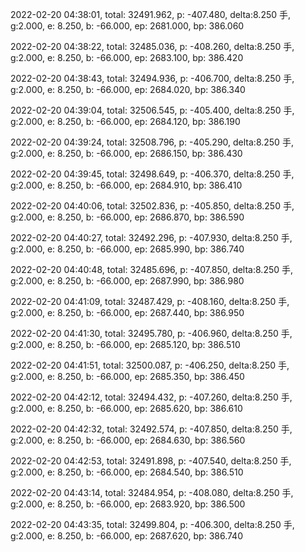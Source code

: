 2022-02-20 04:38:01, total: 32491.962, p: -407.480, delta:8.250 手, g:2.000, e: 8.250, b: -66.000, ep: 2681.000, bp: 386.060

2022-02-20 04:38:22, total: 32485.036, p: -408.260, delta:8.250 手, g:2.000, e: 8.250, b: -66.000, ep: 2683.100, bp: 386.420

2022-02-20 04:38:43, total: 32494.936, p: -406.700, delta:8.250 手, g:2.000, e: 8.250, b: -66.000, ep: 2684.020, bp: 386.340

2022-02-20 04:39:04, total: 32506.545, p: -405.400, delta:8.250 手, g:2.000, e: 8.250, b: -66.000, ep: 2684.120, bp: 386.190

2022-02-20 04:39:24, total: 32508.796, p: -405.290, delta:8.250 手, g:2.000, e: 8.250, b: -66.000, ep: 2686.150, bp: 386.430

2022-02-20 04:39:45, total: 32498.649, p: -406.370, delta:8.250 手, g:2.000, e: 8.250, b: -66.000, ep: 2684.910, bp: 386.410

2022-02-20 04:40:06, total: 32502.836, p: -405.850, delta:8.250 手, g:2.000, e: 8.250, b: -66.000, ep: 2686.870, bp: 386.590

2022-02-20 04:40:27, total: 32492.296, p: -407.930, delta:8.250 手, g:2.000, e: 8.250, b: -66.000, ep: 2685.990, bp: 386.740

2022-02-20 04:40:48, total: 32485.696, p: -407.850, delta:8.250 手, g:2.000, e: 8.250, b: -66.000, ep: 2687.990, bp: 386.980

2022-02-20 04:41:09, total: 32487.429, p: -408.160, delta:8.250 手, g:2.000, e: 8.250, b: -66.000, ep: 2687.440, bp: 386.950

2022-02-20 04:41:30, total: 32495.780, p: -406.960, delta:8.250 手, g:2.000, e: 8.250, b: -66.000, ep: 2685.120, bp: 386.510

2022-02-20 04:41:51, total: 32500.087, p: -406.250, delta:8.250 手, g:2.000, e: 8.250, b: -66.000, ep: 2685.350, bp: 386.450

2022-02-20 04:42:12, total: 32494.432, p: -407.260, delta:8.250 手, g:2.000, e: 8.250, b: -66.000, ep: 2685.620, bp: 386.610

2022-02-20 04:42:32, total: 32492.574, p: -407.850, delta:8.250 手, g:2.000, e: 8.250, b: -66.000, ep: 2684.630, bp: 386.560

2022-02-20 04:42:53, total: 32491.898, p: -407.540, delta:8.250 手, g:2.000, e: 8.250, b: -66.000, ep: 2684.540, bp: 386.510

2022-02-20 04:43:14, total: 32484.954, p: -408.080, delta:8.250 手, g:2.000, e: 8.250, b: -66.000, ep: 2683.920, bp: 386.500

2022-02-20 04:43:35, total: 32499.804, p: -406.300, delta:8.250 手, g:2.000, e: 8.250, b: -66.000, ep: 2687.620, bp: 386.740
